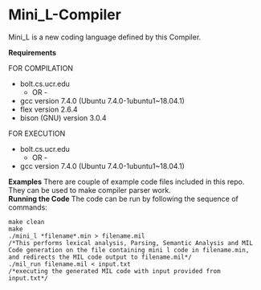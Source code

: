 # Mini_L-Compiler
Mini_L is a new coding language defined by this Compiler.

**Requirements**

FOR COMPILATION 
- bolt.cs.ucr.edu
    - OR -
- gcc version 7.4.0 (Ubuntu 7.4.0-1ubuntu1~18.04.1)
- flex version 2.6.4
- bison (GNU) version 3.0.4

FOR EXECUTION   
- bolt.cs.ucr.edu
    - OR -
- gcc version 7.4.0 (Ubuntu 7.4.0-1ubuntu1~18.04.1)

**Examples**
There are couple of example code files included in this repo. They can be used to make compiler parser work.  
**Running the Code**
The code can be run by following the sequence of commands:

    make clean
    make
    ./mini_l *filename*.min > filename.mil   
    /*This performs lexical analysis, Parsing, Semantic Analysis and MIL Code generation on the file containing mini l code in filename.min, and redirects the MIL code output to filename.mil*/
    ./mil_run filename.mil < input.txt
    /*executing the generated MIL code with input provided from input.txt*/


